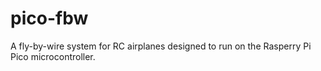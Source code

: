 # pico-fbw
A fly-by-wire system for RC airplanes designed to run on the Rasperry Pi Pico microcontroller.
